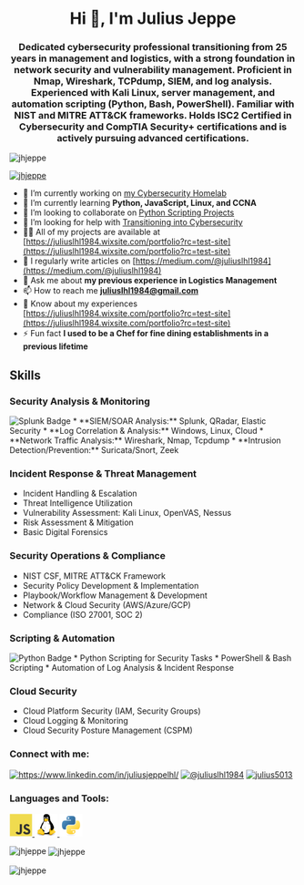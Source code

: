 <h1 align="center">Hi 👋, I'm Julius Jeppe</h1>
<h3 align="center">Dedicated cybersecurity professional transitioning from 25 years in management and logistics, with a strong foundation in network security and vulnerability management. Proficient in Nmap, Wireshark, TCPdump, SIEM, and log analysis. Experienced with Kali Linux, server management, and automation scripting (Python, Bash, PowerShell). Familiar with NIST and MITRE ATT&CK frameworks. Holds ISC2 Certified in Cybersecurity and CompTIA Security+ certifications and is actively pursuing advanced certifications.</h3>

<p align="left"> <img src="https://komarev.com/ghpvc/?username=jhjeppe&label=Profile%20views&color=0e75b6&style=flat" alt="jhjeppe" /> </p>

<p align="left"> <a href="https://github.com/ryo-ma/github-profile-trophy"><img src="https://github-profile-trophy.vercel.app/?username=jhjeppe" alt="jhjeppe" /></a> </p>

- 🔭 I’m currently working on [my Cybersecurity Homelab](https://juliuslhl1984.wixsite.com/portfolio?rc=test-site)
- 🌱 I’m currently learning **Python, JavaScript, Linux, and CCNA**
- 👯 I’m looking to collaborate on [Python Scripting Projects](https://juliuslhl1984.wixsite.com/portfolio?rc=test-site)
- 🤝 I’m looking for help with [Transitioning into Cybersecurity](https://juliuslhl1984.wixsite.com/portfolio?rc=test-site)
- 👨‍💻 All of my projects are available at [https://juliuslhl1984.wixsite.com/portfolio?rc=test-site](https://juliuslhl1984.wixsite.com/portfolio?rc=test-site)
- 📝 I regularly write articles on [https://medium.com/@juliuslhl1984](https://medium.com/@juliuslhl1984)
- 💬 Ask me about **my previous experience in Logistics Management**
- 📫 How to reach me **juliuslhl1984@gmail.com**
- 📄 Know about my experiences [https://juliuslhl1984.wixsite.com/portfolio?rc=test-site](https://juliuslhl1984.wixsite.com/portfolio?rc=test-site)
- ⚡ Fun fact **I used to be a Chef for fine dining establishments in a previous lifetime**

## Skills

### <i class="fas fa-search"></i> Security Analysis & Monitoring
<img src="https://img.shields.io/badge/Splunk-000000?style=for-the-badge&logo=splunk&logoColor=white" alt="Splunk Badge">
* **SIEM/SOAR Analysis:** Splunk, QRadar, Elastic Security
* **Log Correlation & Analysis:** Windows, Linux, Cloud
* **Network Traffic Analysis:** Wireshark, Nmap, Tcpdump
* **Intrusion Detection/Prevention:** Suricata/Snort, Zeek

### <i class="fas fa-fire-extinguisher"></i> Incident Response & Threat Management
* Incident Handling & Escalation
* Threat Intelligence Utilization
* Vulnerability Assessment: Kali Linux, OpenVAS, Nessus
* Risk Assessment & Mitigation
* Basic Digital Forensics

### <i class="fas fa-lock"></i> Security Operations & Compliance
* NIST CSF, MITRE ATT&CK Framework
* Security Policy Development & Implementation
* Playbook/Workflow Management & Development
* Network & Cloud Security (AWS/Azure/GCP)
* Compliance (ISO 27001, SOC 2)

### <i class="fas fa-code"></i> Scripting & Automation
<img src="https://img.shields.io/badge/Python-3776AB?style=for-the-badge&logo=python&logoColor=white" alt="Python Badge">
* Python Scripting for Security Tasks
* PowerShell & Bash Scripting
* Automation of Log Analysis & Incident Response

### <i class="fas fa-cloud"></i> Cloud Security
* Cloud Platform Security (IAM, Security Groups)
* Cloud Logging & Monitoring
* Cloud Security Posture Management (CSPM)


<h3 align="left">Connect with me:</h3>
<p align="left">
<a href="https://linkedin.com/in/https://www.linkedin.com/in/juliusjeppelhl/" target="_blank"><img align="center" src="https://raw.githubusercontent.com/rahuldkjain/github-profile-readme-generator/master/src/images/icons/Social/linked-in-alt.svg" alt="https://www.linkedin.com/in/juliusjeppelhl/" height="30" width="40" /></a>
<a href="https://medium.com/@juliuslhl1984" target="_blank"><img align="center" src="https://raw.githubusercontent.com/rahuldkjain/github-profile-readme-generator/master/src/images/icons/Social/medium.svg" alt="@juliuslhl1984" height="30" width="40" /></a>
<a href="https://discord.gg/julius5013" target="_blank"><img align="center" src="https://raw.githubusercontent.com/rahuldkjain/github-profile-readme-generator/master/src/images/icons/Social/discord.svg" alt="julius5013" height="30" width="40" /></a>
</p>

<h3 align="left">Languages and Tools:</h3>
<p align="left"> <a href="https://developer.mozilla.org/en-US/docs/Web/JavaScript" target="_blank" rel="noreferrer"> <img src="https://raw.githubusercontent.com/devicons/devicon/master/icons/javascript/javascript-original.svg" alt="javascript" width="40" height="40"/> </a> <a href="https://www.linux.org/" target="_blank" rel="noreferrer"> <img src="https://raw.githubusercontent.com/devicons/devicon/master/icons/linux/linux-original.svg" alt="linux" width="40" height="40"/> </a> <a href="https://www.python.org" target="_blank" rel="noreferrer"> <img src="https://raw.githubusercontent.com/devicons/devicon/master/icons/python/python-original.svg" alt="python" width="40" height="40"/> </a> </p>

<p><img align="left" src="https://github-readme-stats.vercel.app/api/top-langs?username=jhjeppe&show_icons=true&locale=en&layout=compact" alt="jhjeppe" /></p>

<p>&nbsp;<img align="center" src="https://github-readme-stats.vercel.app/api?username=jhjeppe&show_icons=true&locale=en" alt="jhjeppe" /></p>

<p><img align="center" src="https://github-readme-streak-stats.herokuapp.com/?user=jhjeppe&" alt="jhjeppe" /></p>

<link rel="stylesheet" href="https://cdnjs.cloudflare.com/ajax/libs/font-awesome/6.0.0/css/all.min.css" integrity="sha512-9usAa10IRO0HhonpyAIVpjrylPvoDwiPUiKdWk5t3PyolY1cOd4DSE0Ga+ri4AuTroPR5aQvXU9xC6qOPnzFeg==" crossorigin="anonymous" referrerpolicy="no-referrer" />
